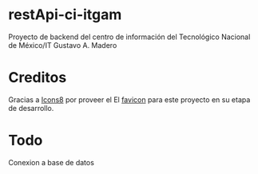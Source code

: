 # restApi-ci-itgam
Proyecto de backend del centro de información del Tecnológico Nacional de México/IT Gustavo A. Madero

# Creditos
Gracias a [Icons8](https://icons8.com) por proveer el El [favicon](https://icons8.com/icon/95131/literature) para este proyecto en su etapa de desarrollo.

# Todo
Conexion a base de datos